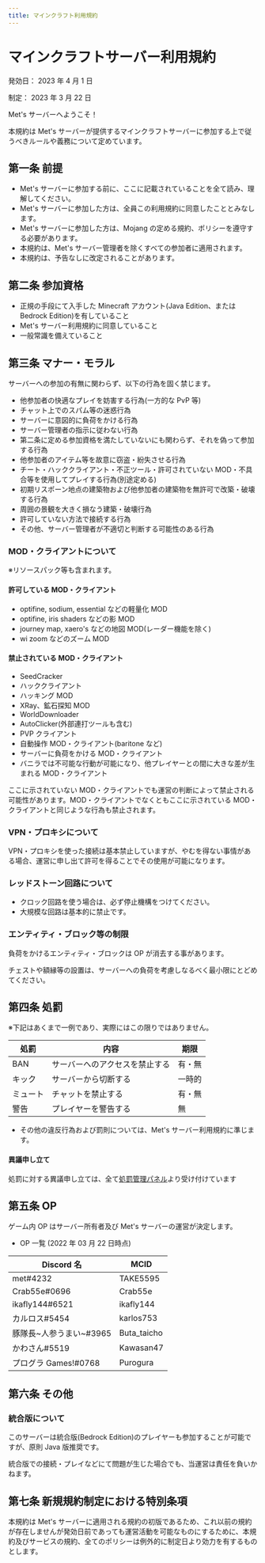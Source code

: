 ```yaml
---
title: マインクラフト利用規約
---
```


<!--
  __             ___       __________      _______________    ___
/__/ \         /__ /|    /__________/|   /_______________/|  /__/|   ___________
|  \  \       /   | |   |  _________|/   |_____    ______|/ |_ |/   /___________/|
|   \  \     /    | |   |  | |                 |  | |         |/   /   _________|/
|    \  \   /     | |   |  | |_______          |  | |              |  | |_______
|  |  \  \ /   |  | |   |  | _______/|         |  | |              |  \/________/\
|  |\  \  /   /|  | |   |  _________|/         |  | |               \________   \/|
|  | \  \/   / |  | |   |  | |                 |  | |                        \   ||
|  | |\     /  |  | |   |  | |_______          |  | |                ________ |  ||
|  | | \   /   |  | |   |  | _______/|         |  | |               /_________/  |/
|__|/   \_/    |__|/    |___________|/         | _|/               /_____________/
-->

# マインクラフトサーバー利用規約

発効日： 2023 年 4 月 1 日

制定： 2023 年 3 月 22 日

Met's サーバーへようこそ！

本規約は Met's サーバーが提供するマインクラフトサーバーに参加する上で従うべきルールや義務について定めています。

## 第一条 前提

- Met's サーバーに参加する前に、ここに記載されていることを全て読み、理解してください。
- Met's サーバーに参加した方は、全員この利用規約に同意したこととみなします。
- Met's サーバーに参加した方は、Mojang の定める規約、ポリシーを遵守する必要があります。
- 本規約は、Met's サーバー管理者を除くすべての参加者に適用されます。
- 本規約は、予告なしに改定されることがあります。

## 第二条 参加資格

- 正規の手段にて入手した Minecraft アカウント(Java Edition、または Bedrock Edition)を有していること
- Met's サーバー利用規約に同意していること
- 一般常識を備えていること

## 第三条 マナー・モラル

サーバーへの参加の有無に関わらず、以下の行為を固く禁じます。

- 他参加者の快適なプレイを妨害する行為(一方的な PvP 等)
- チャット上でのスパム等の迷惑行為
- サーバーに意図的に負荷をかける行為
- サーバー管理者の指示に従わない行為
- 第二条に定める参加資格を満たしていないにも関わらず、それを偽って参加する行為
- 他参加者のアイテム等を故意に窃盗・紛失させる行為
- チート・ハッククライアント・不正ツール・許可されていない MOD・不具合等を使用してプレイする行為(別途定める)
- 初期リスポーン地点の建築物および他参加者の建築物を無許可で改築・破壊する行為
- 周囲の景観を大きく損なう建築・破壊行為
- 許可していない方法で接続する行為
- その他、サーバー管理者が不適切と判断する可能性のある行為

### MOD・クライアントについて

※リソースパック等も含まれます。

#### 許可している MOD・クライアント

- optifine, sodium, essential などの軽量化 MOD
- optifine, iris shaders などの影 MOD
- journey map, xaero's などの地図 MOD(レーダー機能を除く)
- wi zoom などのズーム MOD

#### 禁止されている MOD・クライアント

- SeedCracker
- ハッククライアント
- ハッキング MOD
- XRay、鉱石探知 MOD
- WorldDownloader
- AutoClicker(外部連打ツールも含む)
- PVP クライアント
- 自動操作 MOD・クライアント(baritone など)
- サーバーに負荷をかける MOD・クライアント
- バニラでは不可能な行動が可能になり、他プレイヤーとの間に大きな差が生まれる MOD・クライアント

ここに示されていない MOD・クライアントでも運営の判断によって禁止される可能性があります。MOD・クライアントでなくともここに示されている MOD・クライアントと同じような行為も禁止されます。

### VPN・プロキシについて

VPN・プロキシを使った接続は基本禁止していますが、やむを得ない事情がある場合、運営に申し出て許可を得ることでその使用が可能になります。

### レッドストーン回路について

- クロック回路を使う場合は、必ず停止機構をつけてください。
- 大規模な回路は基本的に禁止です。

### エンティティ・ブロック等の制限

負荷をかけるエンティティ・ブロックは OP が消去する事があります。

チェストや額縁等の設置は、サーバーへの負荷を考慮しなるべく最小限にとどめてください。

## 第四条 処罰

※下記はあくまで一例であり、実際にはこの限りではありません。

| 処罰     | 内容                           | 期限   |
| -------- | ------------------------------ | ------ |
| BAN      | サーバーへのアクセスを禁止する | 有・無 |
| キック   | サーバーから切断する           | 一時的 |
| ミュート | チャットを禁止する             | 有・無 |
| 警告     | プレイヤーを警告する           | 無     |

- その他の違反行為および罰則については、Met's サーバー利用規約に準じます。

#### 異議申し立て

処罰に対する異議申し立ては、全て[処罰管理パネル](https://punish.sabafly.net/)より受け付けています

## 第五条 OP

ゲーム内 OP はサーバー所有者及び Met's サーバーの運営が決定します。

- OP 一覧 (2022 年 03 月 22 日時点)

| Discord 名                | MCID        |
| ------------------------- | ----------- |
| met#4232                  | TAKE5595    |
| Crab55e#0696              | Crab55e     |
| ikafly144#6521            | ikafly144   |
| カルロス#5454             | karlos753   |
| 豚隊長\~人参うまい\~#3965 | Buta_taicho |
| かわさん#5519             | Kawasan47   |
| プログラ Games!#0768      | Purogura    |

## 第六条 その他

### 統合版について

このサーバーは統合版(Bedrock Edition)のプレイヤーも参加することが可能ですが、原則 Java 版推奨です。

統合版での接続・プレイなどにて問題が生じた場合でも、当運営は責任を負いかねます。

## 第七条 新規規約制定における特別条項

本規約は Met's サーバーに適用される規約の初版であるため、これ以前の規約が存在しませんが発効日前であっても運営活動を可能なものにするために、本規約及びサービスの規約、全てのポリシーは例外的に制定日より効力を有するものとします。

<!-- © 2023 Met's Server All Rights Reserved -->

<!-- There are OP Names below -->

<!--
||  //      //\\     ||===\\  ||         //====\\   //===\\  ======// ||=====  //===\\  ™
|| //      //  \\    ||    || ||        ||      || ||             //  ||             ||
||/\\     //====\\   ||===//  ||        ||      ||  \\===\\      //   \\===\\   ====<<
||/ \\   //      \\  ||   \\  ||        ||      ||        ||    //          ||       ||
||   \\ //        \\ ||    \\ ||======   \\====//   \\===//    //     \\===//  \\===//
-->
<!--
        _..._                                     .----------.     .----------.
    .-'_..._''.                                  /          /     /          /
  .' .'      '.\                  /|            /   ______.'     /   ______.'        __.....__
 / .'                             ||           /   /_           /   /_           .-''         '.
. '             .-,.--.           ||          /      '''--.    /      '''--.    /     .-''"'-.  `.
| |             |  .-. |    __    ||  __     '___          `. '___          `. /     /________\   \
| |             | |  | | .:--.'.  ||/'__ '.      `'.         |    `'.         ||                  |
. '             | |  | |/ |   \ | |:/`  '. '        )        |       )        |\    .-------------'
 \ '.          .| |  '- `" __ | | ||     | |......-'        /......-'        /  \    '-.____...---.
  '. `._____.-'/| |      .'.''| | ||\    / '\          _..'` \          _..'`    `.             .'
    `-.______ / | |     / /   | |_|/\'..' /  '------'''       '------'''           `''-...... -'
             `  |_|     \ \._,\ '/'  `'-'`
                         `--'  `"
-->
<!--
'#####:'##:::'##::::'###::::'########:'##:::::::'##:::'##::::'##:::'##::::::::'##::::::::
. ###:: ##::'##::::'## ##::: ##.....:: ##:::::::. ##:'##:::'####::: ##:::'##:: ##:::'##::
: ###:: ##:'##::::'##:. ##:: ##::::::: ##::::::::. ####::::.. ##::: ##::: ##:: ##::: ##::
: ###:: #####::::'##:::. ##: ######::: ##:::::::::. ##::::::: ##::: ##::: ##:: ##::: ##::
: ###:: ##. ##::: #########: ##...:::: ##:::::::::: ##::::::: ##::: #########: #########:
: ###:: ##:. ##:: ##.... ##: ##::::::: ##:::::::::: ##::::::: ##:::...... ##::...... ##::
'#####: ##::. ##: ##:::: ##: ##::::::: ########:::: ##:::::'######::::::: ##:::::::: ##::
....::..::::..::..:::::..::..::::::::........:::::..::::::......::::::::..:::::::::..:::
-->
